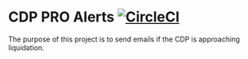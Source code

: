 # CDP PRO Alerts [![CircleCI](https://circleci.com/gh/MainframeHQ/cdp-pro-alerts.svg?style=svg&circle-token=3537ae7ac50500e065268914f4f4af516feeb68f)](https://circleci.com/gh/MainframeHQ/cdp-pro-alerts) 

The purpose of this project is to send emails if the CDP is approaching liquidation.
